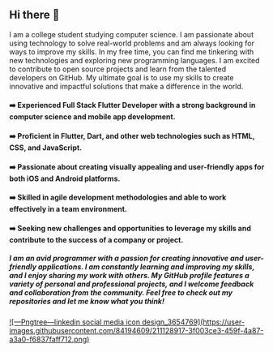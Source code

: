 ## Hi there 👋

 I am a college student studying computer science. I am passionate about using technology to solve real-world problems and am always looking for ways to improve my skills. In my free time, you can find me tinkering with new technologies and exploring new programming languages. I am excited to contribute to open source projects and learn from the talented developers on GitHub. My ultimate goal is to use my skills to create innovative and impactful solutions that make a difference in the world.

#### ➡️ Experienced Full Stack Flutter Developer with a strong background in computer science and mobile app development.

#### ➡️ Proficient in Flutter, Dart, and other web technologies such as HTML, CSS, and JavaScript.

#### ➡️ Passionate about creating visually appealing and user-friendly apps for both iOS and Android platforms.

#### ➡️ Skilled in agile development methodologies and able to work effectively in a team environment.

#### ➡️ Seeking new challenges and opportunities to leverage my skills and contribute to the success of a company or project.

##### I am an avid programmer with a passion for creating innovative and user-friendly applications. I am constantly learning and improving my skills, and I enjoy sharing my work with others. My GitHub profile features a variety of personal and professional projects, and I welcome feedback and collaboration from the community. Feel free to check out my repositories and let me know what you think!


<a href="https://github.com/marketplace/actions/update-image-readme">
<!--START_SECTION:update_image-->
<!--END_SECTION:update_image-->
</a>

<a href="https://www.linkedin.com/in/ankit-gupta-b97378227/">
<!--START_SECTION:update_image-->
 ![—Pngtree—linkedin social media icon design_3654769](https://user-images.githubusercontent.com/84194609/211128917-3f003ce3-459f-4a87-a3a0-f6837faff712.png)

<!--END_SECTION:update_image-->
</a>
